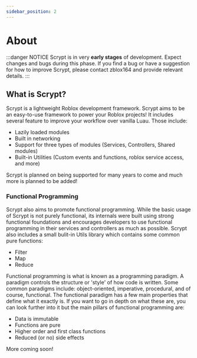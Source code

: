 ```yaml
---
sidebar_position: 2
---
```


# About

:::danger NOTICE
Scrypt is in very **early stages** of development. Expect changes and bugs during this phase. If you find a bug or have a suggestion for how to improve Scrypt, please contact zblox164 and provide relevant details.
:::

## What is Scrypt?
Scrypt is a lightweight Roblox development framework. Scrypt aims to be an easy-to-use framework to power your Roblox projects! It includes several feature to improve your workflow over vanilla Luau. Those include:

* Lazily loaded modules
* Built in networking
* Support for three types of modules (Services, Controllers, Shared modules)
* Built-in Utilities (Custom events and functions, roblox service access, and more)

Scrypt is planned on being supported for many years to come and much more is planned to be added!

### Functional Programming

Scrypt also aims to promote functional programming. While the basic usage of Scrypt is not purely functional, its internals were built using strong functional foundations and encourages developers to use functional programming in their services and controllers as much as possible. Scrypt also includes a small bulit-in Utils library which contains some common pure functions:

* Filter
* Map
* Reduce

Functional programming is what is known as a programming paradigm. A paradigm controls the structure or 'style' of how code is written. Some common paradigms include: object-oriented, imperative, procedural, and of course, functional. The functional paradigm has a few main properties that define what it exactly is. If you want to go in depth on what these are, you can look further into it but the main pillars of functional programming are:

* Data is immutable
* Functions are pure
* Higher order and first class functions
* Reduced (or no) side effects

More coming soon!
